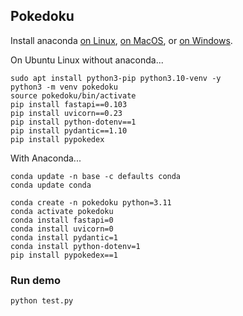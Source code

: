 ## Pokedoku

Install anaconda [on Linux](https://docs.anaconda.com/anaconda/install/linux/), [on MacOS](https://docs.anaconda.com/anaconda/install/mac-os/), or [on Windows](https://docs.anaconda.com/anaconda/install/windows/).

On Ubuntu Linux without anaconda...

```
sudo apt install python3-pip python3.10-venv -y
python3 -m venv pokedoku
source pokedoku/bin/activate
pip install fastapi==0.103
pip install uvicorn==0.23
pip install python-dotenv==1
pip install pydantic==1.10
pip install pypokedex
```

With Anaconda...

```
conda update -n base -c defaults conda
conda update conda

conda create -n pokedoku python=3.11
conda activate pokedoku 
conda install fastapi=0
conda install uvicorn=0
conda install pydantic=1
conda install python-dotenv=1
pip install pypokedex==1
```

### Run demo

```
python test.py
```
